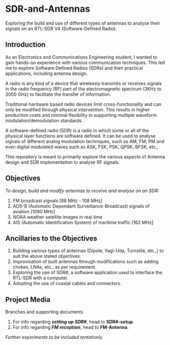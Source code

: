 # SDR-and-Antennas
Exploring the build and use of different types of antennas to analyse their signals on an RTL-SDR V4 (Software-Defined Radio). 

## Introduction
As an Electronics and Communications Engineering student, I wanted to gain hands-on experience with various communication techniques. This led me to explore Software Defined Radios (SDRs) and their practical applications, including antenna design.

A radio is any kind of a device that wirelessly transmits or receives signals in the radio frequency
(RF) part of the electromagnetic spectrum (3KHz to 3000 GHz) to facilitate the transfer of information.

Traditional hardware based radio devices limit cross-functionality and can only be modified
through physical intervention. This results in higher production costs and minimal flexibility in
supporting multiple waveform modulation/demodulation standards.

A software-defined radio (SDR) is a radio in which some or all of the physical layer functions are software defined. It can be used to analyse signals of different analog modulation techniques, such as AM, FM, PM and even digital modulated waves such as ASK, FSK, PSK, QPSK, BFSK, etc.,

This repository is meant to primarily explore the various aspects of Antenna design and SDR implementation to analyse RF signals.

## Objectives

<i> To design, build and modify antennas to receive and analyse on an SDR: </i>

1. FM broadcast signals [88 MHz - 108 MHz]
2. ADS-B (Automatic Dependant Surveillance-Broadcast) signals of aviation [1090 MHz]
3. NOAA weather satellite images in real time
4. AIS (Automatic Identification System) of maritime traffic [162 MHz]

## Ancillaries to the Objectives

1. Building various types of antennas (Dipole, Yagi-Uda, Turnstile, etc.,) to suit the above stated objectives.
2. Improvisation of built antennas through modifications such as adding chokes, LNAs, etc., as per requirement.
3. Exploring the use of SDR#, a software application used to interface the RTL-SDR with a computer.
4. Adopting the use of coaxial cables and connectors.

## Project Media

Branches and supporting documents

1. For info regarding <b><i>setting up SDR#</b></i>, head to <b>SDR#-setup</b>.
2. For info regarding <b><i>FM reception</b></i>, head to <b>FM-Antenna</b>.

<i>Further experiments to be included tentatively.</i>
